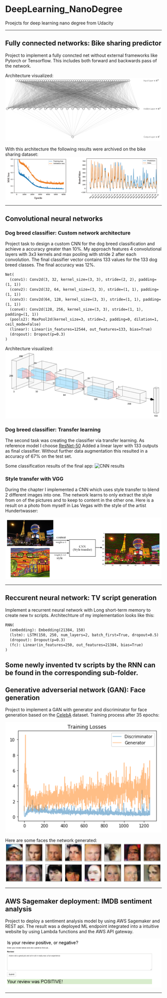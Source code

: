 # DeepLearning_NanoDegree
Proejcts for deep learning nano degree from Udacity


--- 
## Fully connected networks: Bike sharing predictor
Project to implement a fully conncted net without external frameworks like Pytorch or Tensorflow.
This includes both forward and backwards pass of the network.

Architecture visualized:
![Arch](demo/FC_arch.png)

With this architecture the following results were archived on the bike sharing dataset:
![FC Results](demo/FC_train_predict_combined.png)

--- 
## Convolutional neural networks

### Dog breed classifier: Custom network architecture
Project task to design a custom CNN for the dog breed classification and achieve a accuracy greater than 10%.
My approach features 4 convolutional layers with 3x3 kernels and max pooling with stride 2 after each convolution.
The final classifier vector contains 133 values for the 133 dog breed classes.
The final accuracy was 12%.

```
Net(
  (conv1): Conv2d(3, 32, kernel_size=(3, 3), stride=(2, 2), padding=(1, 1))
  (conv2): Conv2d(32, 64, kernel_size=(3, 3), stride=(1, 1), padding=(1, 1))
  (conv3): Conv2d(64, 128, kernel_size=(3, 3), stride=(1, 1), padding=(1, 1))
  (conv4): Conv2d(128, 256, kernel_size=(3, 3), stride=(1, 1), padding=(1, 1))
  (pools2): MaxPool2d(kernel_size=3, stride=2, padding=0, dilation=1, ceil_mode=False)
  (linear): Linear(in_features=12544, out_features=133, bias=True)
  (dropout): Dropout(p=0.3)
)
```
Architecture visualized:
![Arch](demo/CNN_dog_breed.png)

### Dog breed classifier: Transfer learning
The second task was creating the classifier via transfer learning.
As reference model I choose [ResNet-50](https://arxiv.org/pdf/1512.03385.pdf)
Added a linear layer with 133 outputs as final classifier.
Without further data augmentation this resulted in a accuracy of 67% on the test set.

Some classification results of the final app:
![CNN results](demo\CNN_classification.png)

### Style transfer with VGG
During the chapter I implemented a CNN which uses style transfer to blend 2 different images into one.
The network learns to only extract the style from on of the pictures and to keep to content in the other one.
Here is a result on a photo from myself in Las Vegas with the style of the artist Hundertwasser:

![StyleTransfer](demo/style_transfer.png)

--- 
## Reccurent neural network: TV script generation
Implement a recurrent neural network with Long short-term memory to create new tv scripts.
Architechture of my implementation looks like this:

```
RNN(
  (embedding): Embedding(21384, 150)
  (lstm): LSTM(150, 250, num_layers=2, batch_first=True, dropout=0.5)
  (dropout): Dropout(p=0.3)
  (fc): Linear(in_features=250, out_features=21384, bias=True)
)
```

Some newly invented tv scripts by the RNN can be found in the corresponding sub-folder.
--- 
## Generative adverserial network (GAN): Face generation
Project to implement a GAN with generator and discriminator for face generation based on the [CelebA](http://mmlab.ie.cuhk.edu.hk/projects/CelebA.html) dataset.
Training process after 35 epochs:

![GAN training](demo/GAN_training.png)

Here are some faces the network generated:
![GAN result](demo/GAN_result.png)

--- 

## AWS Sagemaker deployment: IMDB sentiment analysis
Project to deploy a sentiment analysis model by using AWS Sagemaker and REST api.
The result was a deployed ML endpoint integrated into a intuitive website by using Lambda functions and the AWS API gateway.


![Sagemaker website](demo/Intent_website.png)

--- 
